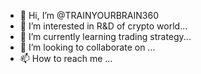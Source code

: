 - 👋 Hi, I’m @TRAINYOURBRAIN360
- 👀 I’m interested in R&D of crypto world...
- 🌱 I’m currently learning trading strategy...
- 💞️ I’m looking to collaborate on ...
- 📫 How to reach me ...

<!---
TRAINYOURBRAIN360/TRAINYOURBRAIN360 is a ✨ special ✨ repository because its `README.md` (this file) appears on your GitHub profile.
You can click the Preview link to take a look at your changes.
--->
